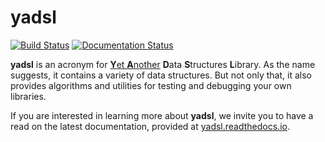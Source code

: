 # yadsl

[![Build Status](https://travis-ci.com/guidanoli/yadsl.svg?branch=master)](https://travis-ci.com/guidanoli/yadsl)
[![Documentation Status](https://readthedocs.org/projects/yadsl/badge/?version=latest)](https://yadsl.readthedocs.io/en/latest/?badge=latest)

**yadsl** is an acronym for [**Y**et **A**nother](https://en.wikipedia.org/wiki/Yet_another) **D**ata **S**tructures **L**ibrary.
As the name suggests, it contains a variety of data structures. But not only that, it also provides algorithms
and utilities for testing and debugging your own libraries.

If you are interested in learning more about **yadsl**, we invite you to have a read on the latest documentation, provided at [yadsl.readthedocs.io](https://yadsl.readthedocs.io/).
